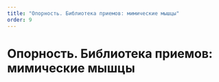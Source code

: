 ```yaml
---
title: "Опорность. Библиотека приемов: мимические мышцы"
order: 9
---
```


# Опорность. Библиотека приемов: мимические мышцы

